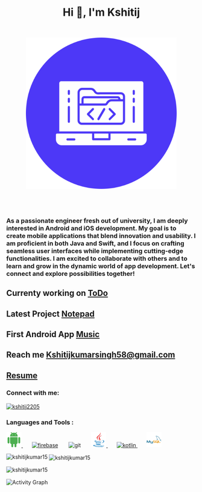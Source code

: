 <div align="center">
  <h1 align="center">Hi 👋, I'm Kshitij</h1><br>

<img src="https://github.com/Kshitijkumar15/kshitijkumar15/blob/Beginning/software-development.png" alt="kshitij2205" height="400" width="400" /></a>
</div>
<br>
<br>
<h3 >As a passionate engineer fresh out of university, I am deeply interested in Android and iOS development. My goal is to create mobile applications that blend innovation and usability. I am proficient in both Java and Swift, and I focus on crafting seamless user interfaces while implementing cutting-edge functionalities. I am excited to collaborate with others and to learn and grow in the dynamic world of app development. Let's connect and explore possibilities together! </h3>




## Currenty working on [ToDo](https://github.com/Kshitijkumar15/iosToDo)

## Latest Project [Notepad](https://github.com/Kshitijkumar15/Notepad)

## First Android App [Music](https://github.com/Kshitijkumar15/Music)

## Reach me **Kshitijkumarsingh58@gmail.com**

## [Resume](https://drive.google.com/file/d/1kqIb3hJHQjpzSSOgyoPLDymoL8Umqh5S/view?usp=sharing) 
<h3 align="left">Connect with me:</h3>
<p align="left">
<a href="https://linkedin.com/in/kshitij2205" target="blank"><img align="center" src="https://raw.githubusercontent.com/rahuldkjain/github-profile-readme-generator/master/src/images/icons/Social/linked-in-alt.svg" alt="kshitij2205" height="30" width="40" /></a>
</p>

<h3 align="left">Languages and Tools :</h3>
<p align="left"> <a href="https://developer.android.com" target="_blank" rel="noreferrer"> <img src="https://github.com/Kshitijkumar15/kshitijkumar15/blob/Beginning/android.png" alt="android" width="40" height="40"/> </a> &nbsp &nbsp &nbsp <a href="https://firebase.google.com/" target="_blank" rel="noreferrer"> <img src="https://www.vectorlogo.zone/logos/firebase/firebase-icon.svg" alt="firebase" width="40" height="40"/></a> &nbsp &nbsp &nbsp <img src="https://www.vectorlogo.zone/logos/git-scm/git-scm-icon.svg" alt="git" width="40" height="40"/> </a> &nbsp &nbsp &nbsp <a href="https://www.java.com" target="_blank" rel="noreferrer"> <img src="https://raw.githubusercontent.com/devicons/devicon/master/icons/java/java-original.svg" alt="java" width="40" height="40"/> </a>&nbsp &nbsp &nbsp <a href="https://kotlinlang.org" target="_blank" rel="noreferrer"> <img src="https://www.vectorlogo.zone/logos/kotlinlang/kotlinlang-icon.svg" alt="kotlin" width="40" height="40"/> </a> &nbsp &nbsp &nbsp <a href="https://www.mysql.com/" target="_blank" rel="noreferrer"> <img src="https://raw.githubusercontent.com/devicons/devicon/master/icons/mysql/mysql-original-wordmark.svg" alt="mysql" width="40" height="40"/> </a> </p>

<p><img align="left" src="https://github-readme-stats.vercel.app/api/top-langs?username=kshitijkumar15&show_icons=true&locale=en&layout=compact&bg_color=000000&text_color=ffffff" alt="kshitijkumar15" /></p>

<p>&nbsp;<img align="center" src="https://github-readme-stats.vercel.app/api?username=kshitijkumar15&show_icons=true&locale=en&bg_color=000000&text_color=ffffff" alt="kshitijkumar15" /></p>

<p><img align="center" src="https://github-readme-streak-stats.herokuapp.com/?user=kshitijkumar15&layout=compact&border_radius=5&show_icons=true&theme=dark&hide_border=false&text_color=ffffff" alt="kshitijkumar15" /></p>


<img align="center" src="https://github-readme-activity-graph.vercel.app/graph?username=kshitijkumar15&theme=react-dark&hide_border=false&bg_color=000000&line=fb8c00&color=758283&point=FFFFFF&area=true" alt="Activity Graph" />
